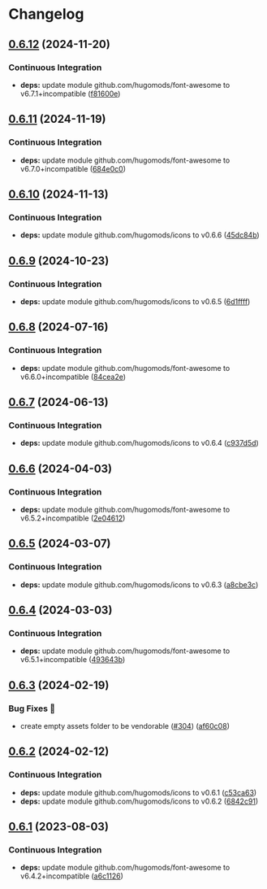 # Changelog

## [0.6.12](https://github.com/hugomods/icons/compare/vendors/font-awesome/v0.6.11...vendors/font-awesome/v0.6.12) (2024-11-20)


### Continuous Integration

* **deps:** update module github.com/hugomods/font-awesome to v6.7.1+incompatible ([f81600e](https://github.com/hugomods/icons/commit/f81600e8a1fc15b00ea930c5d95ac6f4951c1891))

## [0.6.11](https://github.com/hugomods/icons/compare/vendors/font-awesome/v0.6.10...vendors/font-awesome/v0.6.11) (2024-11-19)


### Continuous Integration

* **deps:** update module github.com/hugomods/font-awesome to v6.7.0+incompatible ([684e0c0](https://github.com/hugomods/icons/commit/684e0c02792244daac8b49a8529b3e83944b23f0))

## [0.6.10](https://github.com/hugomods/icons/compare/vendors/font-awesome/v0.6.9...vendors/font-awesome/v0.6.10) (2024-11-13)


### Continuous Integration

* **deps:** update module github.com/hugomods/icons to v0.6.6 ([45dc84b](https://github.com/hugomods/icons/commit/45dc84bc04781d2b62302e2768c349922e160bd7))

## [0.6.9](https://github.com/hugomods/icons/compare/vendors/font-awesome/v0.6.8...vendors/font-awesome/v0.6.9) (2024-10-23)


### Continuous Integration

* **deps:** update module github.com/hugomods/icons to v0.6.5 ([6d1ffff](https://github.com/hugomods/icons/commit/6d1fffffd9bb0cc21418a53b0a54779d8fbcde0d))

## [0.6.8](https://github.com/hugomods/icons/compare/vendors/font-awesome/v0.6.7...vendors/font-awesome/v0.6.8) (2024-07-16)


### Continuous Integration

* **deps:** update module github.com/hugomods/font-awesome to v6.6.0+incompatible ([84cea2e](https://github.com/hugomods/icons/commit/84cea2ecfe279f8c4c8cdcaed62129ff78c7a394))

## [0.6.7](https://github.com/hugomods/icons/compare/vendors/font-awesome/v0.6.6...vendors/font-awesome/v0.6.7) (2024-06-13)


### Continuous Integration

* **deps:** update module github.com/hugomods/icons to v0.6.4 ([c937d5d](https://github.com/hugomods/icons/commit/c937d5d7045cf1db4904197fae0f5ec9f939c755))

## [0.6.6](https://github.com/hugomods/icons/compare/vendors/font-awesome/v0.6.5...vendors/font-awesome/v0.6.6) (2024-04-03)


### Continuous Integration

* **deps:** update module github.com/hugomods/font-awesome to v6.5.2+incompatible ([2e04612](https://github.com/hugomods/icons/commit/2e04612d35fbafe044b47a2b35953d9a71025612))

## [0.6.5](https://github.com/hugomods/icons/compare/vendors/font-awesome/v0.6.4...vendors/font-awesome/v0.6.5) (2024-03-07)


### Continuous Integration

* **deps:** update module github.com/hugomods/icons to v0.6.3 ([a8cbe3c](https://github.com/hugomods/icons/commit/a8cbe3c39733515f82c82a887d1d01d2f6f79ff8))

## [0.6.4](https://github.com/hugomods/icons/compare/vendors/font-awesome/v0.6.3...vendors/font-awesome/v0.6.4) (2024-03-03)


### Continuous Integration

* **deps:** update module github.com/hugomods/font-awesome to v6.5.1+incompatible ([493643b](https://github.com/hugomods/icons/commit/493643b1fc6f449ddd69b9f77a603ef9bc2fde36))

## [0.6.3](https://github.com/hugomods/icons/compare/vendors/font-awesome/v0.6.2...vendors/font-awesome/v0.6.3) (2024-02-19)


### Bug Fixes 🐞

* create empty assets folder to be vendorable ([#304](https://github.com/hugomods/icons/issues/304)) ([af60c08](https://github.com/hugomods/icons/commit/af60c08eae72bc49233703dfb5ad3f305169e953))

## [0.6.2](https://github.com/hugomods/icons/compare/vendors/font-awesome/v0.6.1...vendors/font-awesome/v0.6.2) (2024-02-12)


### Continuous Integration

* **deps:** update module github.com/hugomods/icons to v0.6.1 ([c53ca63](https://github.com/hugomods/icons/commit/c53ca63b1b074b041833e78d52617b2f3c3e9ea3))
* **deps:** update module github.com/hugomods/icons to v0.6.2 ([6842c91](https://github.com/hugomods/icons/commit/6842c91c37221b6792d9d9f38537a81397d810dd))

## [0.6.1](https://github.com/hugomods/icons/compare/vendors/font-awesome/v0.6.0...vendors/font-awesome/v0.6.1) (2023-08-03)


### Continuous Integration

* **deps:** update module github.com/hugomods/font-awesome to v6.4.2+incompatible ([a6c1126](https://github.com/hugomods/icons/commit/a6c1126e377fa75e164688d8cb8830113b8f6b8c))
